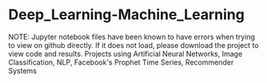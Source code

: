 # Deep_Learning-Machine_Learning
NOTE: Jupyter notebook files have been known to have errors when trying to view on github directly. If it does not load, please download the project to view code and results. 
Projects using Artificial Neural Networks, Image Classification, NLP, Facebook's Prophet Time Series, Recommender Systems
